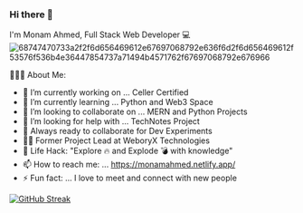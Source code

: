 ### Hi there 👋

I'm Monam Ahmed, Full Stack Web Developer 💻        
![68747470733a2f2f6d656469612e67697068792e636f6d2f6d656469612f53576f536b4e36447854737a71494b4571762f67697068792e676966](https://github.com/Monam-Ahmed/Monam-Ahmed/assets/82207955/3493c14e-92e3-4386-a12a-9ddb36bb0375)

👨🏻‍💻 About Me:
- 🔭 I’m currently working on ... Celler Certified
- 🌱 I’m currently learning ... Python and Web3 Space
- 👯 I’m looking to collaborate on ... MERN and Python Projects 
- 🤔 I’m looking for help with ...  TechNotes Project
- 🚀 Always ready to collaborate for Dev Experiments
- 👨‍💻 Former Project Lead at WeboryX Technologies
- 🎯 Life Hack: "Explore 🔥 and Explode 💣 with knowledge"
- 📫 How to reach me: ... https://monamahmed.netlify.app/
- ⚡ Fun fact: ... I love to meet and connect with new people
<!--

[![Monam's GitHub stats](https://github-readme-stats.vercel.app/api?username=Monam-Ahmed&show_icons=true&theme=radica)]
-->




[![GitHub Streak](https://streak-stats.demolab.com?user=Monam-Ahmed&theme=dark&exclude_days=Sun%2CSat&card_width=550)](https://git.io/streak-stats)

